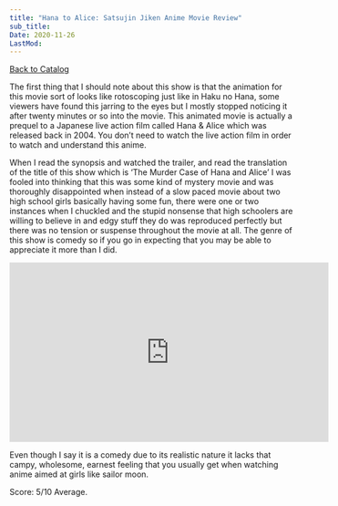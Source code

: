 ```yaml
---
title: "Hana to Alice: Satsujin Jiken Anime Movie Review"
sub_title:
Date: 2020-11-26
LastMod:
---
```


[Back to Catalog](https://otaking.xyz/index.html)

The first thing that I should note about this show is that the animation for this movie sort of looks like rotoscoping just like in Haku no Hana, some viewers have found this jarring to the eyes but I mostly stopped noticing it after twenty minutes or so into the movie. This animated movie is actually a prequel to a Japanese live action film called Hana & Alice which was released back in 2004. You don’t need to watch the live action film in order to watch and understand this anime.

When I read the synopsis and watched the trailer, and read the translation of the title of this show which is ‘The Murder Case of Hana and Alice’ I was fooled into thinking that this was some kind of mystery movie and was thoroughly disappointed when instead of a slow paced movie about two high school girls basically having some fun, there were one or two instances when I chuckled and the stupid nonsense that high schoolers are willing to believe in and edgy stuff they do was reproduced perfectly but there was no tension or suspense throughout the movie at all. The genre of this show is comedy so if you go in expecting that you may be able to appreciate it more than I did.

<iframe width="560" height="315" src="https://www.youtube.com/embed/G5mvgbq7wZQ" title="YouTube video player" frameborder="0" allow="accelerometer; autoplay; clipboard-write; encrypted-media; gyroscope; picture-in-picture" allowfullscreen></iframe>

Even though I say it is a comedy due to its realistic nature it lacks that campy, wholesome, earnest feeling that you usually get when watching anime aimed at girls like sailor moon.

Score: 5/10 Average.

